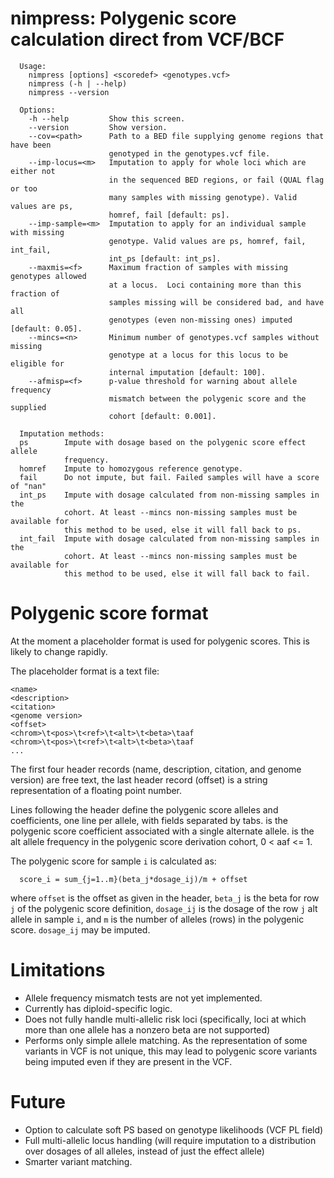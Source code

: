# nimpress: Polygenic score calculation direct from VCF/BCF

```
  Usage:
    nimpress [options] <scoredef> <genotypes.vcf>
    nimpress (-h | --help)
    nimpress --version

  Options:
    -h --help         Show this screen.
    --version         Show version.
    --cov=<path>      Path to a BED file supplying genome regions that have been
                      genotyped in the genotypes.vcf file.
    --imp-locus=<m>   Imputation to apply for whole loci which are either not
                      in the sequenced BED regions, or fail (QUAL flag or too
                      many samples with missing genotype). Valid values are ps, 
                      homref, fail [default: ps].
    --imp-sample=<m>  Imputation to apply for an individual sample with missing 
                      genotype. Valid values are ps, homref, fail, int_fail, 
                      int_ps [default: int_ps].
    --maxmis=<f>      Maximum fraction of samples with missing genotypes allowed
                      at a locus.  Loci containing more than this fraction of 
                      samples missing will be considered bad, and have all 
                      genotypes (even non-missing ones) imputed [default: 0.05].
    --mincs=<n>       Minimum number of genotypes.vcf samples without missing 
                      genotype at a locus for this locus to be eligible for 
                      internal imputation [default: 100].
    --afmisp=<f>      p-value threshold for warning about allele frequency 
                      mismatch between the polygenic score and the supplied 
                      cohort [default: 0.001].

  Imputation methods:
  ps        Impute with dosage based on the polygenic score effect allele 
            frequency.
  homref    Impute to homozygous reference genotype.
  fail      Do not impute, but fail. Failed samples will have a score of "nan"
  int_ps    Impute with dosage calculated from non-missing samples in the 
            cohort. At least --mincs non-missing samples must be available for 
            this method to be used, else it will fall back to ps.
  int_fail  Impute with dosage calculated from non-missing samples in the 
            cohort. At least --mincs non-missing samples must be available for 
            this method to be used, else it will fall back to fail.
```

# Polygenic score format
At the moment a placeholder format is used for polygenic scores. This is likely to change rapidly.

The placeholder format is a text file:
```
<name>
<description>
<citation>
<genome version>
<offset>
<chrom>\t<pos>\t<ref>\t<alt>\t<beta>\taaf
<chrom>\t<pos>\t<ref>\t<alt>\t<beta>\taaf
...
```
The first four header records (name, description, citation, and genome version) are free text, 
the last header record (offset) is a string representation of a floating point number.

Lines following the header define the polygenic score alleles and coefficients, one line per
allele, with fields separated by tabs.  <beta> is the polygenic score coefficient associated with
a single alternate allele.  <aaf> is the alt allele frequency in the polygenic score derivation
cohort, 0 < aaf <= 1.

The polygenic score for sample `i` is calculated as:
```
  score_i = sum_{j=1..m}(beta_j*dosage_ij)/m + offset
```
where `offset` is the offset as given in the header, `beta_j` is the beta for row `j` of the 
polygenic score definition, `dosage_ij` is the dosage of the row `j` alt allele in sample `i`,
and `m` is the number of alleles (rows) in the polygenic score.  `dosage_ij` may be imputed.

# Limitations
* Allele frequency mismatch tests are not yet implemented.
* Currently has diploid-specific logic.
* Does not fully handle multi-allelic risk loci (specifically, loci at which more than one allele has a nonzero beta are not supported)
* Performs only simple allele matching. As the representation of some variants in VCF is not unique, this may lead to polygenic score variants being imputed even if they are present in the VCF.

# Future
* Option to calculate soft PS based on genotype likelihoods (VCF PL field)
* Full multi-allelic locus handling (will require imputation to a distribution over dosages of all alleles, instead of just the effect allele)
* Smarter variant matching.
